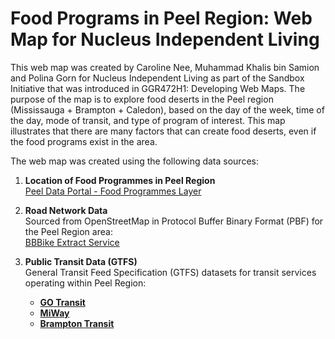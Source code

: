 # Food Programs in Peel Region: Web Map for Nucleus Independent Living 
 
<p> This web map was created by Caroline Nee, Muhammad Khalis bin Samion and Polina Gorn for Nucleus Independent Living as part of the Sandbox Initiative that was introduced in GGR472H1: Developing Web Maps. The purpose of the map is to explore food deserts in the Peel region (Mississauga + Brampton + Caledon), based on the day of the week, time of the day, mode of transit, and type of program of interest. This map illustrates that there are many factors that can create food deserts, even if the food programs exist in the area.</p>
<p>The web map was created using the following data sources:

1. **Location of Food Programmes in Peel Region**  
   [Peel Data Portal - Food Programmes Layer](https://data.peelregion.ca/datasets/857c09ef7fbb41e18fc9c119aee8ee38_0/explore?location=43.713594%2C-79.809875%2C10.82)

2. **Road Network Data**  
   Sourced from OpenStreetMap in Protocol Buffer Binary Format (PBF) for the Peel Region area:  
   [BBBike Extract Service](https://extract.bbbike.org/)

3. **Public Transit Data (GTFS)**  
   General Transit Feed Specification (GTFS) datasets for transit services operating within Peel Region:
   - [**GO Transit**](https://www.metrolinx.com/en/about-us/open-data)
   - [**MiWay**](https://www.mississauga.ca/miway-transit/developer-download/)
   - [**Brampton Transit**](https://geohub.brampton.ca/datasets/a355aabd5a8c490186bdce559c9c75fb/about)</p>
